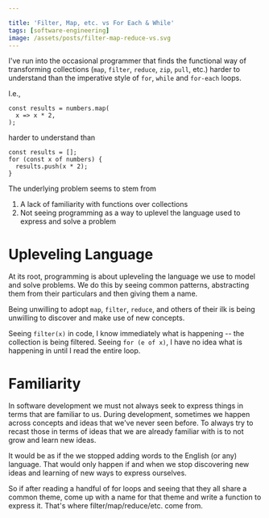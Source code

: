 ```yaml
---

title: 'Filter, Map, etc. vs For Each & While'
tags: [software-engineering]
image: /assets/posts/filter-map-reduce-vs.svg
---
```


I've run into the occasional programmer that finds the functional way of transforming collections (`map`, `filter`, `reduce`, `zip`, `pull`, etc.)
harder to understand than the imperative style of `for`, `while` and `for-each` loops.<!--truncate-->

I.e.,

```
const results = numbers.map(
  x => x * 2,
);
```

harder to understand than

```
const results = [];
for (const x of numbers) {
  results.push(x * 2);
}
```

The underlying problem seems to stem from

1. A lack of familiarity with functions over collections
2. Not seeing programming as a way to uplevel the language used to express and solve a problem

# Upleveling Language

At its root, programming is about upleveling the language we use to model and solve problems.
We do this by seeing common patterns, abstracting them from their particulars and then giving them a name.

Being unwilling to adopt `map`, `filter`, `reduce`, and others of their ilk is being unwilling to discover and make use of new concepts.

Seeing `filter(x)` in code, I know immediately what is happening -- the collection is being filtered.
Seeing `for (e of x)`, I have no idea what is happening in until I read the entire loop.

# Familiarity

In software development we must not always seek to express things in terms that are familiar to us. During development, sometimes we happen across concepts and ideas that we've never seen before. To always try to recast those in terms of ideas that we are already familiar with is to not grow and learn new ideas.

It would be as if the we stopped adding words to the English (or any) language. That would only happen if and when we stop discovering new ideas and learning of new ways to express ourselves.

So if after reading a handful of for loops and seeing that they all share a common theme, come up with a name for that theme and write a function to express it. That's where filter/map/reduce/etc. come from.
